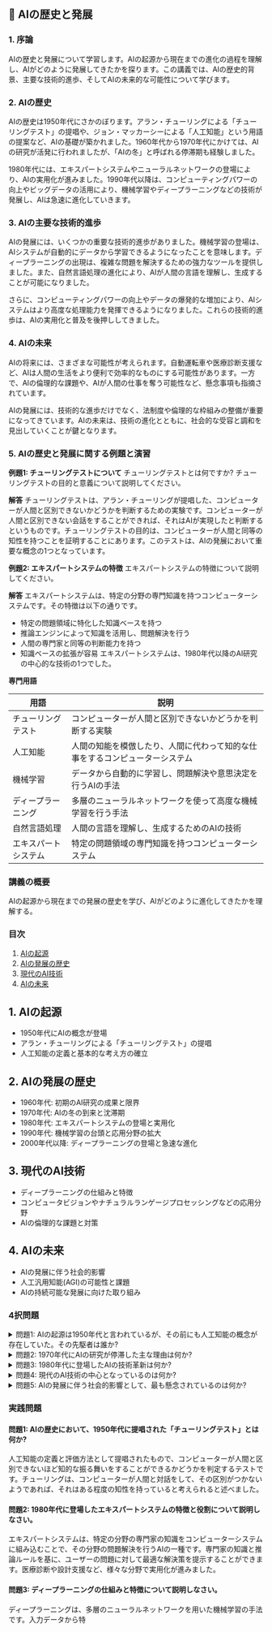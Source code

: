 ## 📝 AIの歴史と発展

<a id="introduction"></a>
### 1. 序論
AIの歴史と発展について学習します。AIの起源から現在までの進化の過程を理解し、AIがどのように発展してきたかを探ります。この講義では、AIの歴史的背景、主要な技術的進歩、そしてAIの未来的な可能性について学びます。

<a id="history-of-ai"></a>
### 2. AIの歴史
AIの歴史は1950年代にさかのぼります。アラン・チューリングによる「チューリングテスト」の提唱や、ジョン・マッカーシーによる「人工知能」という用語の提案など、AIの基礎が築かれました。1960年代から1970年代にかけては、AIの研究が活発に行われましたが、「AIの冬」と呼ばれる停滞期も経験しました。

1980年代には、エキスパートシステムやニューラルネットワークの登場により、AIの実用化が進みました。1990年代以降は、コンピューティングパワーの向上やビッグデータの活用により、機械学習やディープラーニングなどの技術が発展し、AIは急速に進化していきます。

<a id="key-ai-advancements"></a>
### 3. AIの主要な技術的進歩
AIの発展には、いくつかの重要な技術的進歩がありました。機械学習の登場は、AIシステムが自動的にデータから学習できるようになったことを意味します。ディープラーニングの出現は、複雑な問題を解決するための強力なツールを提供しました。また、自然言語処理の進化により、AIが人間の言語を理解し、生成することが可能になりました。

さらに、コンピューティングパワーの向上やデータの爆発的な増加により、AIシステムはより高度な処理能力を発揮できるようになりました。これらの技術的進歩は、AIの実用化と普及を後押ししてきました。

<a id="future-of-ai"></a>
### 4. AIの未来
AIの将来には、さまざまな可能性が考えられます。自動運転車や医療診断支援など、AIは人間の生活をより便利で効率的なものにする可能性があります。一方で、AIの倫理的な課題や、AIが人間の仕事を奪う可能性など、懸念事項も指摘されています。

AIの発展には、技術的な進歩だけでなく、法制度や倫理的な枠組みの整備が重要になってきています。AIの未来は、技術の進化とともに、社会的な受容と調和を見出していくことが鍵となります。

<a id="examples-and-exercises"></a>
### 5. AIの歴史と発展に関する例題と演習
**例題1: チューリングテストについて**
チューリングテストとは何ですか? チューリングテストの目的と意義について説明してください。

**解答**
チューリングテストは、アラン・チューリングが提唱した、コンピューターが人間と区別できないかどうかを判断するための実験です。コンピューターが人間と区別できない会話をすることができれば、それはAIが実現したと判断するというものです。チューリングテストの目的は、コンピューターが人間と同等の知性を持つことを証明することにあります。このテストは、AIの発展において重要な概念の1つとなっています。

**例題2: エキスパートシステムの特徴**
エキスパートシステムの特徴について説明してください。

**解答**
エキスパートシステムは、特定の分野の専門知識を持つコンピューターシステムです。その特徴は以下の通りです。
- 特定の問題領域に特化した知識ベースを持つ
- 推論エンジンによって知識を活用し、問題解決を行う
- 人間の専門家と同等の判断能力を持つ
- 知識ベースの拡張が容易
エキスパートシステムは、1980年代以降のAI研究の中心的な技術の1つでした。

**専門用語**

| 用語 | 説明 |
|------|------|
| チューリングテスト | コンピューターが人間と区別できないかどうかを判断する実験 |
| 人工知能 | 人間の知能を模倣したり、人間に代わって知的な仕事をするコンピューターシステム |
| 機械学習 | データから自動的に学習し、問題解決や意思決定を行うAIの手法 |
| ディープラーニング | 多層のニューラルネットワークを使って高度な機械学習を行う手法 |
| 自然言語処理 | 人間の言語を理解し、生成するためのAIの技術 |
| エキスパートシステム | 特定の問題領域の専門知識を持つコンピューターシステム |## 📝 AI 歴史と発展

<a id="introduction"></a>
### 講義の概要
AIの起源から現在までの発展の歴史を学び、AIがどのように進化してきたかを理解する。

### 目次
1. [AIの起源](#origin)
2. [AIの発展の歴史](#history)
3. [現代のAI技術](#modern)
4. [AIの未来](#future)

<a id="origin"></a>
## 1. AIの起源
- 1950年代にAIの概念が登場
- アラン・チューリングによる「チューリングテスト」の提唱
- 人工知能の定義と基本的な考え方の確立

<a id="history"></a>
## 2. AIの発展の歴史
- 1960年代: 初期のAI研究の成果と限界
- 1970年代: AIの冬の到来と沈滞期
- 1980年代: エキスパートシステムの登場と実用化
- 1990年代: 機械学習の台頭と応用分野の拡大
- 2000年代以降: ディープラーニングの登場と急速な進化

<a id="modern"></a>
## 3. 現代のAI技術
- ディープラーニングの仕組みと特徴
- コンピュータビジョンやナチュラルランゲージプロセッシングなどの応用分野
- AIの倫理的な課題と対策

<a id="future"></a>
## 4. AIの未来
- AIの発展に伴う社会的影響
- 人工汎用知能(AGI)の可能性と課題
- AIの持続可能な発展に向けた取り組み

### 4択問題

<details>
<summary>問題1: AIの起源は1950年代と言われているが、その前にも人工知能の概念が存在していた。その先駆者は誰か?</summary>

- a. アラン・チューリング
- b. ジョン・マッカーシー
- c. マーヴィン・ミンスキー 
- d. アーサー・サミュエル

<details>
<summary>回答と解説</summary>

回答: d. アーサー・サミュエル

アーサー・サミュエルは1950年代に、チェスプログラムを開発し、機械学習の先駆者として知られている。彼は人工知能の概念を提唱した先駆者の一人である。
</details>
</details>

<details>
<summary>問題2: 1970年代にAIの研究が停滞した主な理由は何か?</summary>

- a. 研究費の不足
- b. 技術的な限界
- c. 倫理的な懸念
- d. a と b

<details>
<summary>回答と解説</summary>

回答: d. a と b

1970年代はAIの「冬の時代」と呼ばれ、研究が停滞した主な理由は、研究費の不足と技術的な限界でした。当時のAI技術は期待に応えられず、研究開発に必要な資金が削減されたことが大きな要因でした。
</details>
</details>

<details>
<summary>問題3: 1980年代に登場したAIの技術革新は何か?</summary>

- a. ニューラルネットワーク
- b. エキスパートシステム
- c. 強化学習
- d. 遺伝的アルゴリズム

<details>
<summary>回答と解説</summary>

回答: b. エキスパートシステム

1980年代にはエキスパートシステムが登場し、実用化が進みました。エキスパートシステムは、専門家の知識をコンピューターシステムに組み込むことで、特定の分野の問題解決を行うAIの一種です。
</details>
</details>

<details>
<summary>問題4: 現代のAI技術の中心となっているのは何か?</summary>

- a. 強化学習
- b. 遺伝的アルゴリズム
- c. ディープラーニング
- d. 自然言語処理

<details>
<summary>回答と解説</summary>

回答: c. ディープラーニング

現代のAI技術の中心となっているのはディープラーニングです。ディープラーニングは、多層のニューラルネットワークを用いて、画像認識や自然言語処理などの高度な問題を解くことができる技術です。
</details>
</details>

<details>
<summary>問題5: AIの発展に伴う社会的影響として、最も懸念されているのは何か?</summary>

- a. 雇用の減少
- b. プライバシーの侵害
- c. 倫理的な問題
- d. a と c

<details>
<summary>回答と解説</summary>

回答: d. a と c

AIの発展に伴う社会的影響として、最も懸念されているのは雇用の減少と倫理的な問題です。AIの発展により、多くの業務がAIに置き換えられ、雇用の減少が予想されます。また、AIの利用に伴う倫理的な問題、例えば偏見の問題やAIの暴走などが指摘されています。
</details>
</details>

### 実践問題

<a id="practice1"></a>
#### 問題1: AIの歴史において、1950年代に提唱された「チューリングテスト」とは何か?

人工知能の定義と評価方法として提唱されたもので、コンピューターが人間と区別できないほど知的な振る舞いをすることができるかどうかを判定するテストです。チューリングは、コンピューターが人間と対話をして、その区別がつかないようであれば、それはある程度の知性を持っていると考えられると述べました。

<a id="practice2"></a>
#### 問題2: 1980年代に登場したエキスパートシステムの特徴と役割について説明しなさい。

エキスパートシステムは、特定の分野の専門家の知識をコンピューターシステムに組み込むことで、その分野の問題解決を行うAIの一種です。専門家の知識と推論ルールを基に、ユーザーの問題に対して最適な解決策を提示することができます。医療診断や設計支援など、様々な分野で実用化が進みました。

<a id="practice3"></a>
#### 問題3: ディープラーニングの仕組みと特徴について説明しなさい。

ディープラーニングは、多層のニューラルネットワークを用いた機械学習の手法です。入力データから特